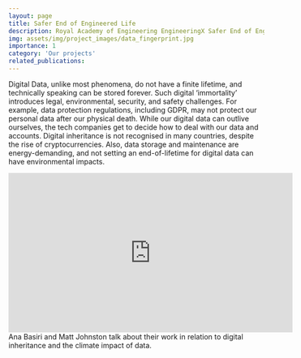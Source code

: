 ```yaml
---
layout: page
title: Safer End of Engineered Life
description: Royal Academy of Engineering EngineeringX Safer End of Engineered Life (SEEL) Champion
img: assets/img/project_images/data_fingerprint.jpg
importance: 1
category: 'Our projects'
related_publications:
---
```

Digital Data, unlike most phenomena, do not have a finite lifetime, and technically speaking can be stored forever. Such digital ‘immortality’ introduces legal, environmental, security, and safety challenges. For example, data protection regulations, including GDPR, may not protect our personal data after our physical death. While our digital data can outlive ourselves, the tech companies get to decide how to deal with our data and accounts. Digital inheritance is not recognised in many countries, despite the rise of cryptocurrencies. Also, data storage and maintenance are energy-demanding, and not setting an end-of-lifetime for digital data can have environmental impacts.


<div class="video-container">
    <iframe width="560" height="315" src="https://www.youtube.com/embed/nCkBwFPPi_c" frameborder="0" allow="accelerometer; autoplay; encrypted-media; gyroscope; picture-in-picture" allowfullscreen></iframe>
</div>


<div class="caption">
    Ana Basiri and Matt Johnston talk about their work in relation to digital inheritance and the climate impact of data.
</div>
